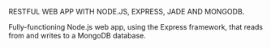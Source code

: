 RESTFUL WEB APP WITH NODE.JS, EXPRESS, JADE AND MONGODB.


Fully-functioning Node.js web app, using the Express framework, that reads from and writes to a MongoDB database. 